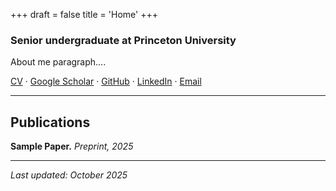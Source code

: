 +++
draft = false
title = 'Home'
+++
### Senior undergraduate at Princeton University 

About me paragraph....


[CV](/cv.pdf) · [Google Scholar](https://scholar.google.com/) · [GitHub](https://github.com/natalia-espinosadice) · [LinkedIn](https://www.linkedin.com/) · [Email](mailto:nespinosadice22@gmail.com)

---

## Publications 

**Sample Paper.** *Preprint, 2025* 


---
*Last updated: October 2025*


